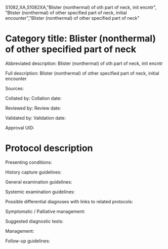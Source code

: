 S1082,XA,S1082XA,"Blister (nonthermal) of oth part of neck, init encntr", "Blister (nonthermal) of other specified part of neck, initial encounter","Blister (nonthermal) of other specified part of neck"
# Category title: Blister (nonthermal) of other specified part of neck

Abbreviated description: Blister (nonthermal) of oth part of neck, init encntr

Full description: Blister (nonthermal) of other specified part of neck, initial encounter

Sources:

Collated by:
Collation date:

Reviewed by:
Review date:

Validated by:
Validation date:

Approval UID:

# Protocol description

Presenting conditions:

History capture guidelines:

General examination guidelines:

Systemic examination guidelines:

Possible differential diagnoses with links to related protocols:

Symptomatic / Palliative management:

Suggested diagnostic tests:

Management:

Follow-up guidelines:
